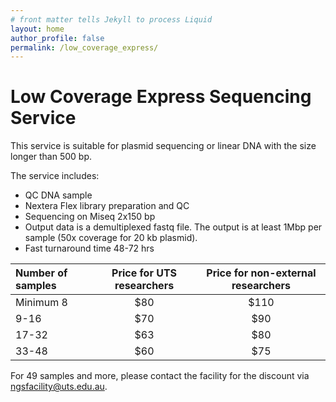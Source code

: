 ```yaml
---
# front matter tells Jekyll to process Liquid
layout: home
author_profile: false
permalink: /low_coverage_express/
---
```

<h1> Low Coverage Express Sequencing Service </h1>

This service is suitable for plasmid sequencing or linear DNA with the size longer than 500 bp.

The service includes:
- QC DNA sample
- Nextera Flex library preparation and QC
- Sequencing on Miseq 2x150 bp
- Output data is a demultiplexed fastq file. The output is at least 1Mbp per sample (50x coverage for 20 kb plasmid).
- Fast turnaround time 48-72 hrs


|Number of samples | Price for UTS researchers |	Price for non-external researchers |
|:-----------------|:-------------------------:|:-----------------------------------:|
|Minimum 8         |	$80	                     |$110                                 |
| 9-16 	           |  $70 	                   |$90                                  |
|17-32             |  $63                      |$80                                  |
|33-48             |  $60                      |$75                                  |

For 49 samples and more, please contact the facility for the discount via ngsfacility@uts.edu.au.
